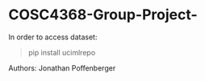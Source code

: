 # COSC4368-Group-Project-

In order to access dataset:
>pip install ucimlrepo

Authors:
Jonathan Poffenberger
